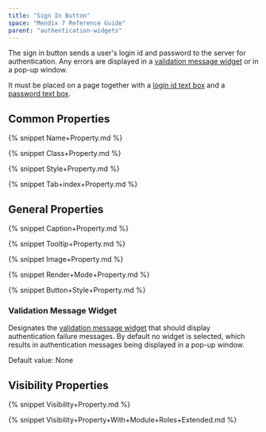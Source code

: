 ```yaml
---
title: "Sign In Button"
space: "Mendix 7 Reference Guide"
parent: "authentication-widgets"
---
```



The sign in button sends a user's login id and password to the server for authentication. Any errors are displayed in a [validation message widget](validation-message) or in a pop-up window. 

It must be placed on a page together with a [login id text box](login-id-text-box) and a [password text box](password-text-box).

## Common Properties

{% snippet Name+Property.md %}

{% snippet Class+Property.md %}

{% snippet Style+Property.md %}

{% snippet Tab+index+Property.md %}

## General Properties

{% snippet Caption+Property.md %}

{% snippet Tooltip+Property.md %}

{% snippet Image+Property.md %}

{% snippet Render+Mode+Property.md %}

{% snippet Button+Style+Property.md %}

### Validation Message Widget

Designates the [validation message widget](validation-message) that should display authentication failure messages. By default no widget is selected, which results in authentication messages being displayed in a pop-up window.

Default value: None

## Visibility Properties

{% snippet Visibility+Property.md %}

{% snippet Visibility+Property+With+Module+Roles+Extended.md %}
